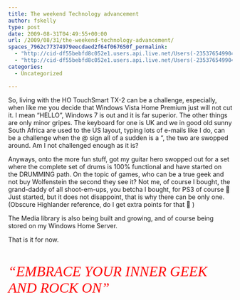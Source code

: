 ```yaml
---
title: The weekend Technology advancement
author: fskelly
type: post
date: 2009-08-31T04:49:55+00:00
url: /2009/08/31/the-weekend-technology-advancement/
spaces_7962c77374979eecdaed2f64f067650f_permalink:
  - "http://cid-df55bebfd8c052e1.users.api.live.net/Users(-2353765499046702367)/Blogs('DF55BEBFD8C052E1!116')/Entries('DF55BEBFD8C052E1!1754')?authkey=22Fzl6To93U%24"
  - "http://cid-df55bebfd8c052e1.users.api.live.net/Users(-2353765499046702367)/Blogs('DF55BEBFD8C052E1!116')/Entries('DF55BEBFD8C052E1!1754')?authkey=22Fzl6To93U%24"
categories:
  - Uncategorized

---
```

<div id="msgcns!DF55BEBFD8C052E1!1754" class="bvMsg">
  <p>
    So, living with the HO TouchSmart TX-2 can be a challenge, especially, when like me you decide that Windows Vista Home Premium just will not cut it. I mean “HELLO”, Windows 7 is out and it is far superior. The other things are only minor gripes. The keyboard for one is UK and we in good old sunny South Africa are used to the US layout, typing lots of e-mails like I do, can be a challenge when the @ sign all of a sudden is a “, the two are swopped around. Am I not challenged enough as it is?
  </p>
  
  <p>
    Anyways, onto the more fun stuff, got my guitar hero swopped out for a set where the complete set of drums is 100% functional and have started on the DRUMMING path. On the topic of games, who can be a true geek and not buy Wolfenstein the second they see it? Not me, of course I bought, the grand-daddy of all shoot-em-ups, you betcha I bought, for PS3 of course 🙂 Just started, but it does not disappoint, that is why there can be only one. (Obscure Highlander reference, do I get extra points for that 🙂 )
  </p>
  
  <p>
    The Media library is also being built and growing, and of course being stored on my Windows Home Server.
  </p>
  
  <p>
    That is it for now.
  </p>
  
  <p>
     
  </p>
  
  <p>
    <font color="#ff0000" size="6" face="Broadway"><em>“EMBRACE YOUR INNER GEEK AND ROCK ON”</em></font>
  </p></p>
</div>